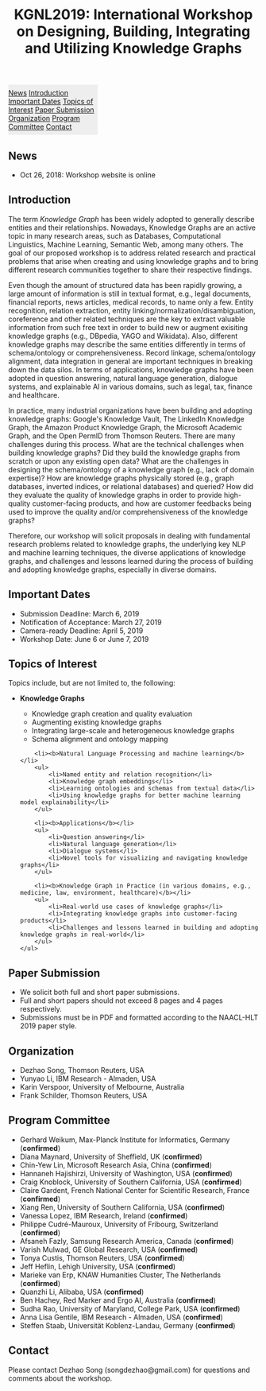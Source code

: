 <html>
<head>
<meta name="viewport" content="width=device-width, initial-scale=1">
<style>
.sidenav {
    width: 180px;
    position: ;
    z-index: 1;
    top: 120px;
    left: 20px;
    background: #eee;
    overflow-x: hidden;
    padding: 8px 0;
}

.sidenav a {
    padding: 6px 8px 6px 16px;
    text-decoration: none;
    font-size: 16px;
    color: #029;
    display: block;
}
</style>
</head>
<body>

<header>
    <h1>KGNL2019: International Workshop on Designing, Building, Integrating and Utilizing Knowledge Graphs</h1>
</header>

<div class="sidenav">
  <a href="#news">News</a>
  <a href="#introduction">Introduction</a>
  <a href="#important_dates">Important Dates</a>
  <a href="#topics_of_interest">Topics of Interest</a>
  <a href="#paper_submission">Paper Submission</a>
  <a href="#organization">Organization</a>
  <a href="#program_committee">Program Committee</a>
  <a href="#contact">Contact</a>
</div>

<div class="main" id="news">
    <h2>News</h2>
    <ul>
        <li>Oct 26, 2018: Workshop website is online</li>
    </ul>
</div>

<div class="intro" id="introduction">
    <h2>Introduction</h2>
    <p>
        The term <i>Knowledge Graph</i> has been widely adopted to generally describe entities and their relationships. Nowadays, Knowledge Graphs are an active topic in many research areas, such as Databases, Computational Linguistics, Machine Learning, Semantic Web, among many others. The goal of our proposed workshop is to address related research and practical problems that arise when creating and using knowledge graphs and to bring different research communities together to share their respective findings. 
    </p>
    <p>
        Even though the amount of structured data has been rapidly growing, a large amount of information is still in textual format, e.g., legal documents, financial reports, news articles, medical records, to  name only a few. Entity recognition, relation extraction, entity linking/normalization/disambiguation, coreference and other related techniques are the key to extract valuable information from such free text in order to build new or augment exisiting knowledge graphs (e.g., DBpedia, YAGO and Wikidata). Also, different knowledge graphs may describe the same entities differently in terms of schema/ontology or comprehensiveness. Record linkage, schema/ontology alignment, data integration in general are important techniques in breaking down the data silos. In terms of applications, knowledge graphs have been adopted in question answering, natural language generation, dialogue systems, and explainable AI in various domains, such as legal, tax, finance and healthcare.
    </p>
    <p>
        In practice, many industrial organizations have been building and adopting knowledge graphs: Google's Knowledge Vault, The LinkedIn Knowledge Graph, the Amazon Product Knowledge Graph, the Microsoft Academic Graph, and the Open PermID from Thomson Reuters. There are many challenges during this process. What are the technical challenges when building knowledge graphs? Did they build the knowledge graphs from scratch or upon any existing open data? What are the challenges in designing the schema/ontology of a knowledge graph (e.g., lack of domain expertise)? How are knowledge graphs physically stored (e.g., graph databases, inverted indices, or relational databases) and queried? How did they evaluate the quality of knowledge graphs in order to provide high-quality customer-facing products, and how are customer feedbacks being used to improve the quality and/or comprehensiveness of the knowledge graphs?
    </p>
    <p>
        Therefore, our workshop will solicit proposals in dealing with fundamental research problems related to knowledge graphs, the underlying key NLP and machine learning techniques, the diverse applications of knowledge graphs, and challenges and lessons learned during the process of building and adopting knowledge graphs, especially in diverse domains.
    </p>
</div>

<div class="main" id="important_dates">
    <h2>Important Dates</h2>
    <ul>
        <li>Submission Deadline: March 6, 2019</li>
        <li>Notification of Acceptance: March 27, 2019</li>
        <li>Camera-ready Deadline: April 5, 2019</li>
        <li>Workshop Date: June 6 or June 7, 2019</li>
    </ul>
</div>

<div class="main" id="topics_of_interest">
    <h2>Topics of Interest</h2>
    Topics include, but are not limited to, the following:
    <ul>
        <li><b>Knowledge Graphs</b></li>
        <ul>
            <li>Knowledge graph creation and quality evaluation</li>
            <li>Augmenting existing knowledge graphs</li>
            <li>Integrating large-scale and heterogeneous knowledge graphs</li>
            <li>Schema alignment and ontology mapping</li>
        </ul>

        <li><b>Natural Language Processing and machine learning</b></li>
        <ul>
            <li>Named entity and relation recognition</li>
            <li>Knowledge graph embeddings</li>
            <li>Learning ontologies and schemas from textual data</li>
            <li>Using knowledge graphs for better machine learning model explainability</li>
        </ul>
        
        <li><b>Applications</b></li>
        <ul>
            <li>Question answering</li>
            <li>Natural language generation</li>
            <li>Dialogue systems</li>
            <li>Novel tools for visualizing and navigating knowledge graphs</li>
        </ul>
        
        <li><b>Knowledge Graph in Practice (in various domains, e.g., medicine, law, environment, healthcare)</b></li>
        <ul>
            <li>Real-world use cases of knowledge graphs</li>
            <li>Integrating knowledge graphs into customer-facing products</li>
            <li>Challenges and lessons learned in building and adopting knowledge graphs in real-world</li>
        </ul>
    </ul>
</div>

<div class="main" id="paper_submission">
    <h2>Paper Submission</h2>
    <ul>
        <li>We solicit both full and short paper submissions.</li>
        <li>Full and short papers should not exceed 8 pages and 4 pages respectively.</li>
        <li>Submissions must be in PDF and formatted according to the NAACL-HLT 2019 paper style.</li>
    </ul>
</div>

<div class="main" id="organization">
    <h2>Organization</h2>
    <ul>
        <li>Dezhao Song, Thomson Reuters, USA</li>
        <li>Yunyao Li, IBM Research - Almaden, USA</li>
        <li>Karin Verspoor, University of Melbourne, Australia</li>
        <li>Frank Schilder, Thomson Reuters, USA</li>
    </ul>
</div>

<div class="main" id="program_committee">
    <h2>Program Committee</h2>
    <ul>
        <li>Gerhard Weikum, Max-Planck Institute for Informatics, Germany (<b>confirmed</b>)</li>
        <li>Diana Maynard, University of Sheffield, UK (<b>confirmed</b>)</li>
        <li>Chin-Yew Lin, Microsoft Research Asia, China (<b>confirmed</b>)</li>
        <li>Hannaneh Hajishirzi, University of Washington, USA (<b>confirmed</b>)</li>
        <li>Craig Knoblock, University of Southern California, USA (<b>confirmed</b>)</li>
        <li>Claire Gardent, French National Center for Scientific Research, France (<b>confirmed</b>)</li>
        <li>Xiang Ren, University of Southern California, USA (<b>confirmed</b>)</li>
        <li>Vanessa Lopez, IBM Research, Ireland (<b>confirmed</b>)</li>
        <li>Philippe Cudré-Mauroux, University of Fribourg, Switzerland (<b>confirmed</b>)</li>
        <li>Afsaneh Fazly, Samsung Research America, Canada (<b>confirmed</b>)</li>
        <li>Varish Mulwad, GE Global Research, USA (<b>confirmed</b>)</li>
        <li>Tonya Custis, Thomson Reuters, USA (<b>confirmed</b>)</li>
        <li>Jeff Heflin, Lehigh University, USA (<b>confirmed</b>)</li>
        <li>Marieke van Erp, KNAW Humanities Cluster, The Netherlands (<b>confirmed</b>)</li>
        <li>Quanzhi Li, Alibaba, USA (<b>confirmed</b>)</li>
        <li>Ben Hachey, Red Marker and Ergo AI, Australia (<b>confirmed</b>)</li>
        <li>Sudha Rao, University of Maryland, College Park, USA (<b>confirmed</b>)</li>
        <li>Anna Lisa Gentile, IBM Research - Almaden, USA (<b>confirmed</b>)</li>
        <li>Steffen Staab, Universität Koblenz-Landau, Germany (<b>confirmed</b>)</li>
    </ul>
</div>

<div class="main" id="contact">
    <h2>Contact</h2>
    Please contact Dezhao Song (songdezhao@gmail.com) for questions and comments about the workshop.
</div>

</body>
</html> 
